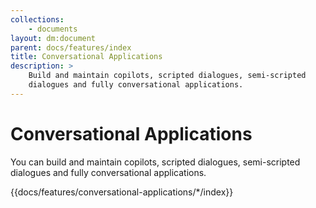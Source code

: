 ```yaml
---
collections: 
    - documents
layout: dm:document
parent: docs/features/index
title: Conversational Applications
description: >
    Build and maintain copilots, scripted dialogues, semi-scripted
    dialogues and fully conversational applications.
---
```


# Conversational Applications

You can build and maintain copilots, scripted dialogues, 
semi-scripted dialogues and fully conversational applications.

{{docs/features/conversational-applications/*/index}}
